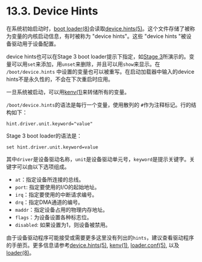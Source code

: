 # 13.3. Device Hints

在系统初始启动时，[boot loader(8)](https://www.freebsd.org/cgi/man.cgi?query=loader&sektion=8&format=html)会读取[device.hints(5)](https://www.freebsd.org/cgi/man.cgi?query=device.hints&sektion=5&format=html)。这个文件存储了被称为变量的内核启动信息，有时被称为 "device hints"。这些 "device hints "被设备驱动用于设备配置。

device hints也可以在Stage 3 boot loader提示下指定，如[Stage 3](https://docs.freebsd.org/en/books/handbook/boot/#boot-loader )所演示的。变量可以用`set`来添加，用`unset`来删除，并且可以用`show`来显示。在 `/boot/device.hints` 中设置的变量也可以被重写。在启动加载器中输入的device hints不是永久性的，不会在下次重启时应用。

一旦系统被启动，可以用[kenv(1)](https://www.freebsd.org/cgi/man.cgi?query=kenv&sektion=1&format=html)来转储所有的变量。

`/boot/device.hints`的语法是每行一个变量，使用散列的 `#`作为注释标记。行的结构如下：
```
hint.driver.unit.keyword="value"
```
Stage 3 boot loader的语法是：
```shell
set hint.driver.unit.keyword=value
```

其中`driver`是设备驱动名称，`unit`是设备驱动单元号，`keyword`是提示关键字。关键字可以由以下选项组成。

- `at`：指定设备所连接的总线。
- `port`: 指定要使用的I/O的起始地址。
- `irq`：指定要使用的中断请求编号。
- `drq`：指定DMA通道的编号。
- `maddr`：指定设备占用的物理内存地址。
- `flags`：为设备设置各种标志位。
- `disabled`: 如果设置为1，则设备被禁用。

由于设备驱动程序可能接受或需要更多这里没有列出的`hints`，建议查看驱动程序的手册页。更多信息请参考[device.hints(5)](https://www.freebsd.org/cgi/man.cgi?query=device.hints&sektion=5&format=html), [kenv(1)](https://www.freebsd.org/cgi/man.cgi?query=kenv&sektion=1&format=html), [loader.conf(5)](https://www.freebsd.org/cgi/man.cgi?query=loader.conf&sektion=5&format=html), 以及 [loader(8)](https://www.freebsd.org/cgi/man.cgi?query=loader&sektion=8&format=html)。